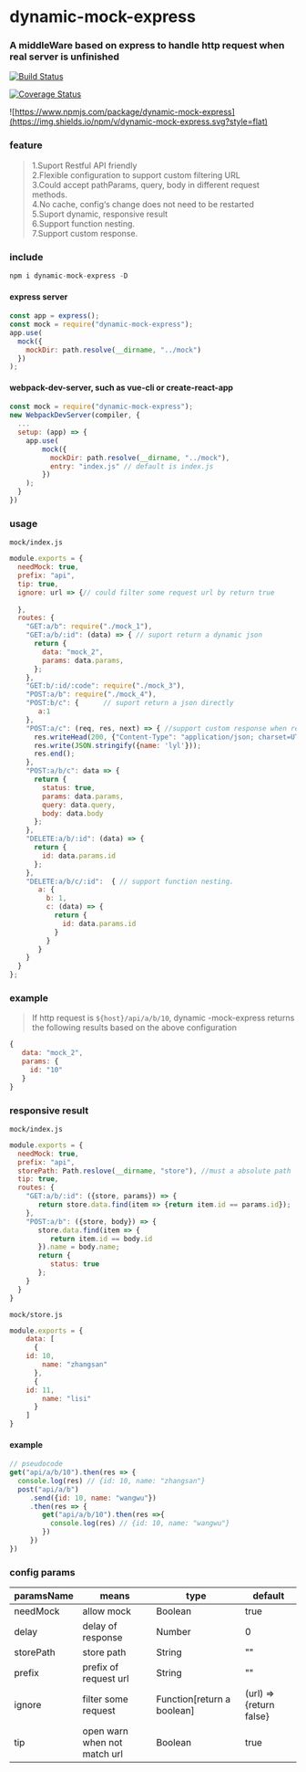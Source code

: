 # dynamic-mock-express
### A middleWare based on express to handle http request when real server is unfinished

[![Build Status](https://travis-ci.org/silentport/dynamic-mock-express.svg?branch=master)](https://travis-ci.org/silentport/dynamic-mock-express)

[![Coverage Status](https://coveralls.io/repos/github/silentport/dynamic-mock-express/badge.svg?branch=master)](https://coveralls.io/github/silentport/dynamic-mock-express?branch=master)

![https://www.npmjs.com/package/dynamic-mock-express](https://img.shields.io/npm/v/dynamic-mock-express.svg?style=flat)
### feature

>1.Suport Restful API friendly               
>2.Flexible configuration to support custom filtering URL                   
>3.Could accept pathParams, query, body in different request methods.          
>4.No cache, config‘s change does not need to be restarted                 
>5.Suport dynamic, responsive result                                    
>6.Support function nesting.  
>7.Support custom response.              

### include

```javascript
npm i dynamic-mock-express -D

```
#### express server
```javascript
const app = express();
const mock = require("dynamic-mock-express");
app.use(
  mock({
    mockDir: path.resolve(__dirname, "../mock")
  })
);
```
#### webpack-dev-server, such as vue-cli or create-react-app
```javascript
const mock = require("dynamic-mock-express");
new WebpackDevServer(compiler, {
  ...
  setup: (app) => {
    app.use(
        mock({
          mockDir: path.resolve(__dirname, "../mock"),
          entry: "index.js" // default is index.js
        })
    );
  }
})
```
### usage
`mock/index.js`
```javascript
module.exports = {
  needMock: true,
  prefix: "api",
  tip: true,
  ignore: url => {// could filter some request url by return true
  
  },
  routes: {
    "GET:a/b": require("./mock_1"),
    "GET:a/b/:id": (data) => { // suport return a dynamic json
      return {
        data: "mock_2",
        params: data.params,
      };
    },
    "GET:b/:id/:code": require("./mock_3"),
    "POST:a/b": require("./mock_4"),
    "POST:b/c": {      // suport return a json directly
       a:1
    },
    "POST:a/c": (req, res, next) => { //support custom response when res as arguement.
      res.writeHead(200, {"Content-Type": "application/json; charset=UTF-8"});
      res.write(JSON.stringify({name: 'lyl'}));
      res.end();
    },
    "POST:a/b/c": data => {
      return {
        status: true,
        params: data.params,
        query: data.query,
        body: data.body
      };
    },
    "DELETE:a/b/:id": (data) => {
      return {
        id: data.params.id
      };
    },
    "DELETE:a/b/c/:id":  { // support function nesting.
       a: {
         b: 1,
         c: (data) => {
           return {
             id: data.params.id
           }
         }
       }
    }
  }
};

```

### example
>If http request is `${host}/api/a/b/10`, dynamic -mock-express returns the following results based on the above configuration
```javascript
{
   data: "mock_2",
   params: {
     id: "10"
   }
}
```

### responsive result

`mock/index.js`
```javascript
module.exports = {
  needMock: true,
  prefix: "api",
  storePath: Path.reslove(__dirname, "store"), //must a absolute path
  tip: true,
  routes: {
    "GET:a/b/:id": ({store, params}) => {
       return store.data.find(item => {return item.id == params.id});
    },
    "POST:a/b": ({store, body}) => {
       store.data.find(item => {
          return item.id == body.id
       }).name = body.name;
       return {
          status: true
       };
    }
  }
}
```
`mock/store.js`
```javascript
module.exports = {
    data: [
      {
	id: 10,
        name: "zhangsan"  
      },
      {
	id: 11,
        name: "lisi"  
      }
    ]
}

```

#### example
```javascript
// pseudocode
get("api/a/b/10").then(res => {
  console.log(res) // {id: 10, name: "zhangsan"}
  post("api/a/b")
     .send({id: 10, name: "wangwu"})
     .then(res => {
        get("api/a/b/10").then(res =>{
          console.log(res) // {id: 10, name: "wangwu"}
        })
     })
})

```

### config params
|paramsName|means|type|default|
|-|-|-|-|
|needMock|allow mock|Boolean|true|
|delay|delay of response|Number|0|
|storePath|store path|String|""|
|prefix|prefix of request url|String|""|
|ignore|filter some request|Function[return a boolean]|(url) => {return false}|
|tip|open warn when not match url |Boolean|true|



